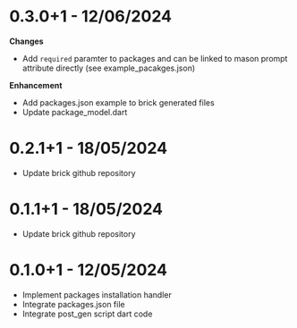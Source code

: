 # 0.3.0+1 - 12/06/2024

**Changes**
- Add `required` paramter to packages and can be linked to mason prompt attribute directly (see example_pacakges.json)

**Enhancement**
- Add packages.json example to brick generated files
- Update package_model.dart

# 0.2.1+1 - 18/05/2024

- Update brick github repository

# 0.1.1+1 - 18/05/2024

- Update brick github repository

# 0.1.0+1 - 12/05/2024

- Implement packages installation handler
- Integrate packages.json file
- Integrate post_gen script dart code 